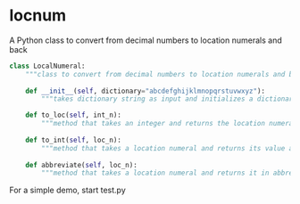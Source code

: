 # locnum
A Python class to convert from decimal numbers to location numerals and back

```python
class LocalNumeral:
    """class to convert from decimal numbers to location numerals and back."""
    
    def __init__(self, dictionary="abcdefghijklmnopqrstuvwxyz"):
        """takes dictionary string as input and initializes a dictionary"""

    def to_loc(self, int_n):
        """method that takes an integer and returns the location numeral in abbreviated form."""
        
    def to_int(self, loc_n):
        """method that takes a location numeral and returns its value as an integer."""
        
    def abbreviate(self, loc_n):
        """method that takes a location numeral and returns it in abbreviated form."""
```
For a simple demo, start test.py
